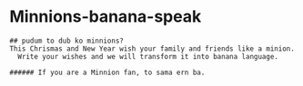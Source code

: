# Minnions-banana-speak
    ## pudum to dub ko minnions? 
    This Chrismas and New Year wish your family and friends like a minion. 
      Write your wishes and we will transform it into banana language.
      
    ###### If you are a Minnion fan, to sama ern ba.
